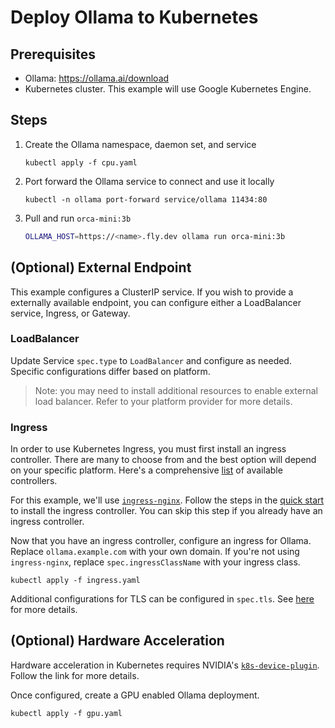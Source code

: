 # Deploy Ollama to Kubernetes

## Prerequisites

- Ollama: https://ollama.ai/download
- Kubernetes cluster. This example will use Google Kubernetes Engine.

## Steps

1. Create the Ollama namespace, daemon set, and service

    ```
    kubectl apply -f cpu.yaml
    ```

1. Port forward the Ollama service to connect and use it locally

    ```
    kubectl -n ollama port-forward service/ollama 11434:80
    ```

1. Pull and run `orca-mini:3b`

    ```bash
    OLLAMA_HOST=https://<name>.fly.dev ollama run orca-mini:3b
    ```

## (Optional) External Endpoint

This example configures a ClusterIP service. If you wish to provide a externally available endpoint, you can configure either a LoadBalancer service, Ingress, or Gateway.

### LoadBalancer

Update Service `spec.type` to `LoadBalancer` and configure as needed. Specific configurations differ based on platform.

> Note: you may need to install additional resources to enable external load balancer. Refer to your platform provider for more details.

### Ingress

In order to use Kubernetes Ingress, you must first install an ingress controller. There are many to choose from and the best option will depend on your specific platform. Here's a comprehensive [list](https://kubernetes.io/docs/concepts/services-networking/ingress-controllers/) of available controllers.

For this example, we'll use [`ingress-nginx`](https://github.com/kubernetes/ingress-nginx). Follow the steps in the [quick start](https://kubernetes.github.io/ingress-nginx/deploy/#quick-start) to install the ingress controller. You can skip this step if you already have an ingress controller.

Now that you have an ingress controller, configure an ingress for Ollama. Replace `ollama.example.com` with your own domain. If you're not using `ingress-nginx`, replace `spec.ingressClassName` with your ingress class.

```
kubectl apply -f ingress.yaml
```

Additional configurations for TLS can be configured in `spec.tls`. See [here](https://kubernetes.io/docs/concepts/services-networking/ingress/#tls) for more details.

## (Optional) Hardware Acceleration

Hardware acceleration in Kubernetes requires NVIDIA's [`k8s-device-plugin`](https://github.com/NVIDIA/k8s-device-plugin). Follow the link for more details.

Once configured, create a GPU enabled Ollama deployment.

```
kubectl apply -f gpu.yaml
```
